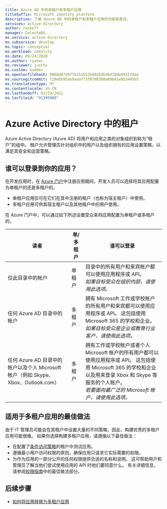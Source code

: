```yaml
---
title: Azure AD 中的单租户和多租户应用
titleSuffix: Microsoft identity platform
description: 了解 Azure AD 中的单租户和多租户应用的功能和差异。
services: active-directory
author: rwike77
manager: CelesteDG
ms.service: active-directory
ms.subservice: develop
ms.topic: conceptual
ms.workload: identity
ms.date: 09/24/2020
ms.author: ryanwi
ms.reviewer: justhu
ms.custom: aaddev
ms.openlocfilehash: 0868d87d977b15a552b04d5dbd6d19de6931f0ae
ms.sourcegitcommit: f28ebb95ae9aaaff3f87d8388a09b41e0b3445b5
ms.translationtype: HT
ms.contentlocale: zh-CN
ms.lasthandoff: 03/29/2021
ms.locfileid: "91395900"
---
```

# <a name="tenancy-in-azure-active-directory"></a>Azure Active Directory 中的租户

Azure Active Directory (Azure AD) 将用户和应用之类的对象组织到称为“租户”的组中。  租户允许管理员针对组织中的用户以及组织拥有的应用设置策略，以满足其安全和运营策略。 

## <a name="who-can-sign-in-to-your-app"></a>谁可以登录到你的应用？

在开发应用时，在 [Azure 门户](https://portal.azure.com)中注册应用期间，开发人员可以选择将其应用配置为单租户的还是多租户的。
* 单租户应用仅可在它们在其中注册的租户（也称为宿主租户）中使用。
* 多租户应用可供其宿主租户以及其他租户中的用户使用。

在 Azure 门户中，可以通过如下所述设置受众来将应用配置为单租户或多租户的。

| 读者 | 单/多租户 | 谁可以登录 | 
|----------|--------| ---------|
| 仅此目录中的帐户 | 单租户 | 目录中的所有用户和来宾帐户都可以使用应用程序或 API。<br>*如果目标受众在组织内部，请使用此选项。* |
| 任何 Azure AD 目录中的帐户 | 多租户 | 拥有 Microsoft 工作或学校帐户的所有用户和来宾都可以使用应用程序或 API。 这包括使用 Microsoft 365 的学校和企业。<br>*如果目标受众是企业或教育行业客户，请使用此选项。* |
| 任何 Azure AD 目录中的帐户以及个人 Microsoft 帐户（例如 Skype、Xbox、Outlook.com） | 多租户 | 拥有工作或学校帐户或者个人 Microsoft 帐户的所有用户都可以使用应用程序或 API。 这包括使用 Microsoft 365 的学校和企业以及用来登录 Xbox 和 Skype 等服务的个人帐户。<br>*若要面向最广泛的 Microsoft 帐户，请使用此选项。* | 

## <a name="best-practices-for-multi-tenant-apps"></a>适用于多租户应用的最佳做法

由于 IT 管理员可能会在其租户中设置大量的不同策略，因此，构建优秀的多租户应用可能很难。 如果你选择构建多租户应用，请遵循以下最佳做法：

* 在配置了[条件访问策略](../azuread-dev/conditional-access-dev-guide.md)的租户中测试应用。
* 遵循最小用户访问权限的原则，确保应用只请求它实际需要的权限。 
* 为作为应用的一部分公开的任何权限提供合适的名称和说明。 这可帮助用户和管理员了解当他们尝试使用应用的 API 时他们要同意什么。 有关详细信息，请参阅[权限指南](v2-permissions-and-consent.md)中的最佳做法部分。

## <a name="next-steps"></a>后续步骤

* [如何将应用转换为多租户应用](howto-convert-app-to-be-multi-tenant.md)
